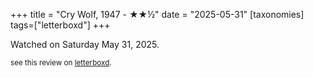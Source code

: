 +++
title = "Cry Wolf, 1947 - ★★½"
date = "2025-05-31"
[taxonomies]
tags=["letterboxd"]
+++

Watched on Saturday May 31, 2025.

<small>see this review on <a href="https://letterboxd.com/nonmodernist/film/cry-wolf/">letterboxd</a>.</small>